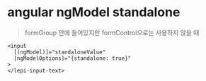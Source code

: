 # angular ngModel standalone

> formGroup 안에 들어있지만 formControl으로는 사용하지 않을 때

```
<input
  [(ngModel)]="standaloneValue"
  [ngModelOptions]="{standalone: true}"
>
</lepi-input-text>
```
